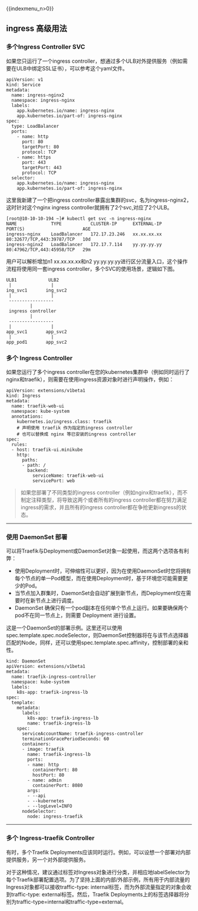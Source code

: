 {{indexmenu_n>0}}
## ingress 高级用法

### 多个Ingress Controller SVC
如果您只运行了一个ingress controller，想通过多个ULB对外提供服务（例如需要在ULB中绑定SSL证书），可以参考这个yaml文件。
```
apiVersion: v1
kind: Service
metadata:
  name: ingress-nginx2
  namespace: ingress-nginx
  labels:
    app.kubernetes.io/name: ingress-nginx
    app.kubernetes.io/part-of: ingress-nginx
spec:
  type: LoadBalancer
  ports:
    - name: http
      port: 80
      targetPort: 80
      protocol: TCP
    - name: https
      port: 443
      targetPort: 443
      protocol: TCP
  selector:
    app.kubernetes.io/name: ingress-nginx
    app.kubernetes.io/part-of: ingress-nginx
```
这里我新建了一个把ingress controller暴露出集群的svc，名为ingress-nginx2，这时针对这个nginx ingress controller就拥有了2个svc,对应了2个ULB。
```
[root@10-10-10-194 ~]# kubectl get svc -n ingress-nginx
NAME             TYPE           CLUSTER-IP      EXTERNAL-IP     PORT(S)                      AGE
ingress-nginx    LoadBalancer   172.17.23.246   xx.xx.xx.xx     80:32677/TCP,443:39787/TCP   10d
ingress-nginx2   LoadBalancer   172.17.7.114    yy.yy.yy.yy     80:47962/TCP,443:45958/TCP   29m
```
 用户可以解析增加n1 xx.xx.xx.xx和n2 yy.yy.yy.yy进行区分流量入口，这个操作流程将使用同一套ingress controller，多个SVC的使用场景，逻辑如下图。
 ```
 ULB1            ULB2
  |               |
ing_svc1       ing_svc2
  |               |
  -----------------
          |
  ingress controller
          |
  -----------------      
  |               |
app_svc1       app_svc2
  |               |
app_pod1       app_svc2   
```

### 多个 Ingress Controller

如果您运行了多个ingress controller在您的kubernetes集群中（例如同时运行了nginx和traefik），则需要在使用ingress资源对象时进行声明操作，例如：

```
apiVersion: extensions/v1beta1
kind: Ingress
metadata:
  name: traefik-web-ui
  namespace: kube-system
  annotations:
    kubernetes.io/ingress.class: traefik
    # 声明使用 traefik 作为指定的ingress controller
    # 也可以替换成 nginx 等已安装的ingress controller
spec:
  rules:
  - host: traefik-ui.minikube
    http:
      paths:
      - path: /
        backend:
          serviceName: traefik-web-ui
          servicePort: web
```

> 如果您部署了不同类型的ingress controller（例如nginx和traefik），而不制定注释类型，将导致这两个或者所有的ingress controller都在努力满足ingress的需求，并且所有的ingress controller都在争抢更新ingress的状态。

---

### 使用 DaemonSet 部署

可以将Traefik与Deployment或DaemonSet对象一起使用，而这两个选项各有利弊：

* 使用Deployment时，可伸缩性可以更好，因为在使用DaemonSet时您将拥有每个节点的单一Pod模型，而在使用Deployment时，基于环境您可能需要更少的Pod。
* 当节点加入群集时，DaemonSet会自动扩展到新节点，而Deployment仅在需要时在新节点上进行调度。
* DaemonSet 确保只有一个pod副本在任何单个节点上运行。如果要确保两个pod不在同一节点上，则需要 Deployment 进行设置。

这是一个DaemonSet的部署示例。这里还可以使用spec.template.spec.nodeSelector，则DaemonSet控制器将在与该节点选择器匹配的Node，同样，还可以使用spec.template.spec.affinity，控制部署的亲和性。

```
kind: DaemonSet
apiVersion: extensions/v1beta1
metadata:
  name: traefik-ingress-controller
  namespace: kube-system
  labels:
    k8s-app: traefik-ingress-lb
spec:
  template:
    metadata:
      labels:
        k8s-app: traefik-ingress-lb
        name: traefik-ingress-lb
    spec:
      serviceAccountName: traefik-ingress-controller
      terminationGracePeriodSeconds: 60
      containers:
      - image: traefik
        name: traefik-ingress-lb
        ports:
        - name: http
          containerPort: 80
          hostPort: 80
        - name: admin
          containerPort: 8080
        args:
        - --api
        - --kubernetes
        - --logLevel=INFO
      nodeSelector: 
        node: ingress-traefik
```

----

### 多个 Ingress-traefik Controller

有时，多个Traefik Deployments应该同时运行。例如，可以设想一个部署对内部提供服务，另一个对外部提供服务。

对于这种情况，建议通过标签对Ingress对象进行分类，并相应地labelSelector为每个Traefik部署配置选项。为了坚持上面的内部/外部示例，所有用于内部流量的Ingress对象都可以接收traffic-type: internal标签，而为外部流量指定的对象会收到traffic-type: external标签。然后，Traefik Deployments上的标签选择器将分别为traffic-type=internal和traffic-type=external。

